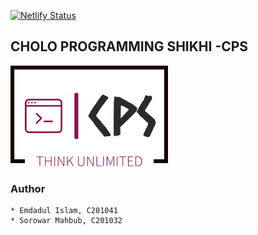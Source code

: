 [![Netlify Status](https://api.netlify.com/api/v1/badges/9c64bf85-8878-4431-bc45-b08b50b66241/deploy-status)](https://app.netlify.com/sites/cps22/deploys)

## CHOLO PROGRAMMING SHIKHI -CPS

<img src='src/img/logo-no-background.png' width='50%'>


### Author
    * Emdadul Islam, C201041
    * Sorowar Mahbub, C201032
